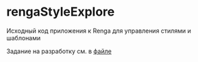 # rengaStyleExplore
Исходный код приложения к Renga для управления стилями и шаблонами

Задание на разработку см. в [файле](./docs/TASK.md)